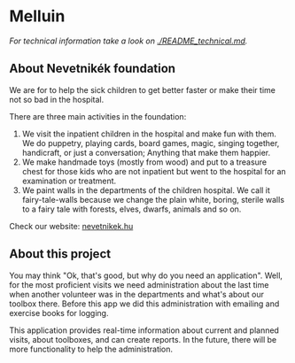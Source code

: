 # Melluin

_For technical information take a look on [./README_technical.md](./README_technical.md)._


## About Nevetnikék foundation

We are for to help the sick children to get better faster 
or make their time not so bad in the hospital.

There are three main activities in the foundation:
1. We visit the inpatient children in the hospital and make fun with them. 
We do puppetry, playing cards, board games, magic, singing together, handicraft, or just a conversation; 
Anything that make them happier.  
2. We make handmade toys (mostly from wood) and put to a treasure chest for those kids who are 
not inpatient but went to the hospital for an examination or treatment.
3. We paint walls in the departments of the children hospital. We call it fairy-tale-walls because
we change the plain white, boring, sterile walls to a fairy tale with forests, elves, dwarfs, animals and so on. 

Check our website: [nevetnikek.hu](https://www.nevetnikek.hu)

## About this project

You may think "Ok, that's good, but why do you need an application". Well, for the most proficient
visits we need administration about the last time when another volunteer 
was in the departments and what's about our toolbox there. Before this app we did this administration with emailing 
and exercise books for logging.

This application provides real-time information about current and planned visits, about toolboxes, 
and can create reports.
In the future, there will be more functionality to help the administration. 